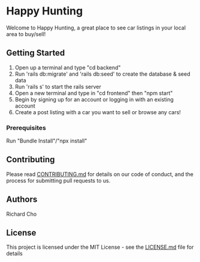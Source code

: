 # Happy Hunting

Welcome to Happy Hunting, a great place to see car listings in your local area to buy/sell!

## Getting Started

1. Open up a terminal and type "cd backend"
2. Run 'rails db:migrate' and 'rails db:seed' to create the database & seed data
3. Run 'rails s' to start the rails server
4. Open a new terminal and type in "cd frontend" then "npm start"
5. Begin by signing up for an account or logging in with an existing account
6. Create a post listing with a car you want to sell or browse any cars!

### Prerequisites

Run "Bundle Install"/"npx install"

## Contributing

Please read [CONTRIBUTING.md](https://gist.github.com/PurpleBooth/b24679402957c63ec426) for details on our code of conduct, and the process for submitting pull requests to us.

## Authors

Richard Cho

## License

This project is licensed under the MIT License - see the [LICENSE.md](LICENSE.md) file for details
